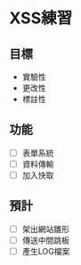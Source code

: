 # XSS練習
## 目標
- 實驗性
- 更改性
- 標註性
## 功能
- [ ] 表單系統
- [ ] 資料傳輸
- [ ] 加入快取
## 預計
- [ ] 架出網站雛形
- [ ] 傳送中間跳板
- [ ] 產生LOG檔案